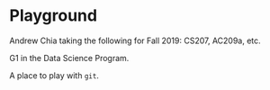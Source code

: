 # Playground

Andrew Chia taking the following for Fall 2019: CS207, AC209a, etc.

G1 in the Data Science Program.

A place to play with `git`.
